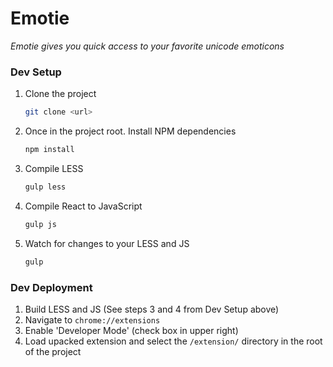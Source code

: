 # Emotie

_Emotie gives you quick access to your favorite unicode emoticons_

### Dev Setup

1. Clone the project
    ```bash
    git clone <url>
    ```
2. Once in the project root. Install NPM dependencies
    ```bash
    npm install
    ```
3. Compile LESS
    ```bash
    gulp less
    ```
4. Compile React to JavaScript
    ```bash
    gulp js
    ```
5. Watch for changes to your LESS and JS
    ```bash
    gulp
    ```


### Dev Deployment
1. Build LESS and JS (See steps 3 and 4 from Dev Setup above)
2. Navigate to `chrome://extensions`
3. Enable 'Developer Mode' (check box in upper right)
4. Load upacked extension and select the `/extension/` directory in the root of the project